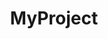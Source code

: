 ---
# Featured tags need to have either the `list` or `grid` layout (PRO only).
layout: list

# The title of the tag's page.
title: MyProject

# The name of the tag, used in a post's front matter (e.g. tags: [<slug>]).
slug: myproject

# (Optional) Write a short (~150 characters) description of this featured tag.
description: >
  프젝🔥

# (Optional) You can disable grouping posts by date.
# no_groups: true

# Exclude this example category from the sitemap.
# DON'T USE THIS SETTING IN YOUR CATEGORIES!
sitemap: false

permalink: /project/myproject
---